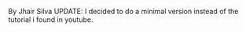 By Jhair Silva
UPDATE: I  decided to do a minimal version instead of the tutorial i found in youtube.